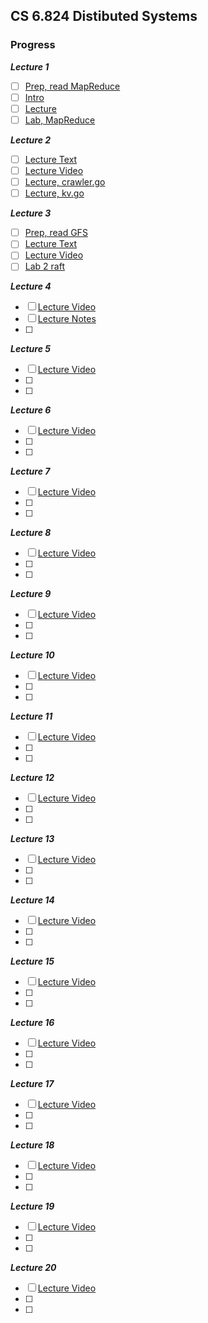 ## CS 6.824 Distibuted Systems

### Progress

**_Lecture 1_**

- [ ] [Prep, read MapReduce](http://nil.csail.mit.edu/6.824/2021/papers/mapreduce.pdf)
- [ ] [Intro](http://nil.csail.mit.edu/6.824/2021/notes/l01.txt)
- [ ] [Lecture](https://www.youtube.com/watch?v=cQP8WApzIQQ&list=PL4YhK0pT0ZhXTRSAYHAgBcJkhlM2hlhw3)
- [ ] [Lab, MapReduce](http://nil.csail.mit.edu/6.824/2021/labs/lab-mr.html)

**_Lecture 2_**
- [ ] [Lecture Text](http://nil.csail.mit.edu/6.824/2021/notes/l-rpc.txt)
- [ ] [Lecture Video](https://www.youtube.com/watch?v=gA4YXUJX7t8&list=PLrw6a1wE39_tb2fErI4-WkMbsvGQk9_UB&index=3)
- [ ] [Lecture, crawler.go](http://nil.csail.mit.edu/6.824/2021/notes/crawler.go)
- [ ] [Lecture, kv.go](http://nil.csail.mit.edu/6.824/2021/notes/crawler.go)

**_Lecture 3_**

- [ ] [Prep, read GFS](http://nil.csail.mit.edu/6.824/2021/papers/gfs.pdf)
- [ ] [Lecture Text](http://nil.csail.mit.edu/6.824/2021/notes/l-gfs.txt)
- [ ] [Lecture Video](https://youtu.be/EpIgvowZr00)
- [ ] [Lab 2 raft](http://nil.csail.mit.edu/6.824/2021/labs/lab-raft.html)

**_Lecture 4_**

- [ ] [Lecture Video](https://youtu.be/M_teob23ZzY)
- [ ] [Lecture Notes](http://nil.csail.mit.edu/6.824/2021/notes/l-vm-ft.txt)
- [ ] 

**_Lecture 5_**

- [ ] [Lecture Video](https://youtu.be/UzzcUS2OHqo)
- [ ]
- [ ] 

**_Lecture 6_**

- [ ] [Lecture Video](https://youtu.be/64Zp3tzNbpE)
- [ ]
- [ ] 
**_Lecture 7_**

- [ ] [Lecture Video](https://youtu.be/4r8Mz3MMivY)
- [ ]
- [ ] 

**_Lecture 8_**

- [ ] [Lecture Video](https://youtu.be/pbmyrNjzdDk)
- [ ]
- [ ]

**_Lecture 9_**

- [ ] [Lecture Video](https://youtu.be/IXHzbCuADt0)
- [ ]
- [ ]

**_Lecture 10_**

- [ ] [Lecture Video](https://youtu.be/jJSh54J1s5o)
- [ ]
- [ ]

**_Lecture 11_**

- [ ] [Lecture Video](https://youtu.be/-pKNCjUhPjQ) 
- [ ]
- [ ]

**_Lecture 12_**

- [ ] [Lecture Video](https://youtu.be/aDp99WDIM_4)
- [ ]
- [ ]

**_Lecture 13_**

- [ ] [Lecture Video](https://youtu.be/aDp99WDIM_4)
- [ ]
- [ ]

**_Lecture 14_**

- [ ] [Lecture Video](https://youtu.be/Cw6Nj2evjSs)
- [ ]
- [ ]

**_Lecture 15_**

- [ ] [Lecture Video](https://youtu.be/mzIoSW-cInA)
- [ ]
- [ ]

**_Lecture 16_**

- [ ] [Lecture Video](https://youtu.be/Myp8z0ybdzM)
- [ ]
- [ ]

**_Lecture 17_**

- [ ] [Lecture Video](https://youtu.be/fR_NB714EAI)
- [ ]
- [ ] 

**_Lecture 18_**

- [ ] [Lecture Video](https://youtu.be/UKdLJ7-0iFM)
- [ ]
- [ ] 

**_Lecture 19_**

- [ ] [Lecture Video](https://youtu.be/K_euhRou98Y)
- [ ]
- [ ] 

**_Lecture 20_**

- [ ] [Lecture Video](https://youtu.be/XvXK_vZ0BNw)
- [ ]
- [ ] 
